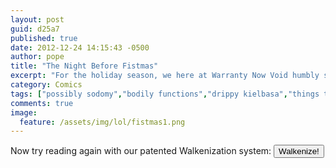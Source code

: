 ```yaml
---
layout: post
guid: d25a7
published: true
date: 2012-12-24 14:15:43 -0500
author: pope
title: "The Night Before Fistmas"
excerpt: "For the holiday season, we here at Warranty Now Void humbly submit a short story to get you in the Christmas spirit by stuffing the shit out of your stocking, whether you want it or not."
category: Comics
tags: ["possibly sodomy","bodily functions","drippy kielbasa","things that will fuck shit up","absolutely nothing about this is okay","walken","terrifying things","please don't sue","ruined classics","anal probes","I feel dirty","ball gag","Geo Metro","Merry Christmas","Happy Holidays","I'm going to go cry in the shower now"]
comments: true 
image:
  feature: /assets/img/lol/fistmas1.png
---
```


Now try reading again with our patented Walkenization system: <button id="walkenize-button" class="btn btn-info" onclick="walkenize();"><i class="icon-asterisk icon-white"></i>Walkenize!</button>